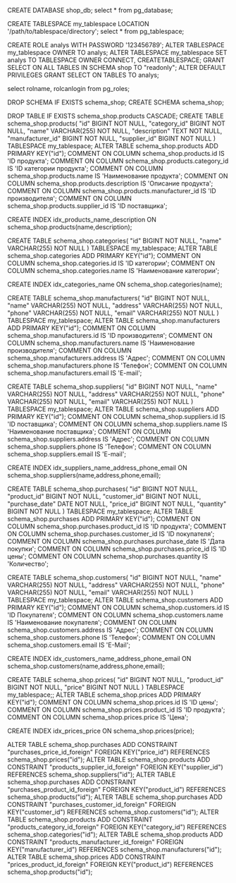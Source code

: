 CREATE DATABASE shop_db;
select * from pg_database;

CREATE TABLESPACE my_tablespace LOCATION '/path/to/tablespace/directory';
select * from pg_tablespace;

CREATE ROLE analys WITH PASSWORD '123456789';
ALTER TABLESPACE my_tablespace OWNER TO analys;
ALTER TABLESPACE my_tablespace SET analys TO TABLESPACE OWNER CONNECT, CREATETABLESPACE;
GRANT SELECT ON ALL TABLES IN SCHEMA shop TO "readonly";
ALTER DEFAULT PRIVILEGES GRANT SELECT ON TABLES TO analys;

select rolname, rolcanlogin from pg_roles;

DROP SCHEMA IF EXISTS schema_shop;
CREATE SCHEMA schema_shop;


DROP TABLE IF EXISTS schema_shop.products CASCADE;
CREATE TABLE schema_shop.products(
	"id" BIGINT NOT NULL,
    "category_id" BIGINT NOT NULL,
    "name" VARCHAR(255) NOT NULL,
    "description" TEXT NOT NULL,
    "manufacturer_id" BIGINT NOT NULL,
    "supplier_id" BIGINT NOT NULL
) TABLESPACE my_tablespace;
ALTER TABLE schema_shop.products ADD PRIMARY KEY("id");
COMMENT ON COLUMN schema_shop.products.id IS 'ID продукта';
COMMENT ON COLUMN schema_shop.products.category_id IS 'ID категории продукта';
COMMENT ON COLUMN schema_shop.products.name IS 'Наименование продукта';
COMMENT ON COLUMN schema_shop.products.description IS 'Описание продукта';
COMMENT ON COLUMN schema_shop.products.manufacturer_id IS 'ID производителя';
COMMENT ON COLUMN schema_shop.products.supplier_id IS 'ID поставщика';

CREATE INDEX idx_products_name_description ON schema_shop.products(name,description);

CREATE TABLE schema_shop.categories(
	"id" BIGINT NOT NULL,
	"name" VARCHAR(255) NOT NULL
) TABLESPACE my_tablespace;
ALTER TABLE schema_shop.categories ADD PRIMARY KEY("id");
    COMMENT ON COLUMN schema_shop.categories.id IS 'ID категории';
    COMMENT ON COLUMN schema_shop.categories.name IS 'Наименование категории';

CREATE INDEX idx_categories_name ON schema_shop.categories(name);

CREATE TABLE schema_shop.manufacturers(
	"id" BIGINT NOT NULL,
	"name" VARCHAR(255) NOT NULL,
	"address" VARCHAR(255) NOT NULL,
	"phone" VARCHAR(255) NOT NULL,
	"email" VARCHAR(255) NOT NULL
) TABLESPACE my_tablespace;
	ALTER TABLE schema_shop.manufacturers ADD PRIMARY KEY("id");
COMMENT ON COLUMN schema_shop.manufacturers.id IS 'ID производителя';
COMMENT ON COLUMN schema_shop.manufacturers.name IS 'Наименование производителя';
COMMENT ON COLUMN schema_shop.manufacturers.address IS 'Адрес';
COMMENT ON COLUMN schema_shop.manufacturers.phone IS 'Телефон';
COMMENT ON COLUMN schema_shop.manufacturers.email IS 'E-mail';

CREATE TABLE schema_shop.suppliers(
	"id" BIGINT NOT NULL,
	"name" VARCHAR(255) NOT NULL,
	"address" VARCHAR(255) NOT NULL,
	"phone" VARCHAR(255) NOT NULL,
	"email" VARCHAR(255) NOT NULL
) TABLESPACE my_tablespace;
	ALTER TABLE schema_shop.suppliers ADD PRIMARY KEY("id");
COMMENT ON COLUMN schema_shop.suppliers.id IS 'ID поставщика';
COMMENT ON COLUMN schema_shop.suppliers.name IS 'Наименование поставщика';
COMMENT ON COLUMN schema_shop.suppliers.address IS 'Адрес';
COMMENT ON COLUMN schema_shop.suppliers.phone IS 'Телефон';
COMMENT ON COLUMN schema_shop.suppliers.email IS 'E-mail';

 CREATE INDEX idx_suppliers_name_address_phone_email ON schema_shop.suppliers(name,address,phone,email);

 CREATE TABLE schema_shop.purchases(
 	"id" BIGINT NOT NULL,
    "product_id" BIGINT NOT NULL,
        "customer_id" BIGINT NOT NULL,
        "purchase_date" DATE NOT NULL,
        "price_id" BIGINT NOT NULL,
        "quantity" BIGINT NOT NULL
) TABLESPACE my_tablespace;
ALTER TABLE schema_shop.purchases ADD PRIMARY KEY("id");
COMMENT ON COLUMN schema_shop.purchases.product_id IS 'ID продукта';
COMMENT ON COLUMN schema_shop.purchases.customer_id IS 'ID покупателя';
COMMENT ON COLUMN schema_shop.purchases.purchase_date IS 'Дата покупки';
COMMENT ON COLUMN schema_shop.purchases.price_id IS 'ID цены';
COMMENT ON COLUMN schema_shop.purchases.quantity IS 'Количество';

CREATE TABLE schema_shop.customers(
    "id" BIGINT NOT NULL,
    "name" VARCHAR(255) NOT NULL,
    "address" VARCHAR(255) NOT NULL,
    "phone" VARCHAR(255) NOT NULL,
    "email" VARCHAR(255) NOT NULL
) TABLESPACE my_tablespace;
ALTER TABLE schema_shop.customers ADD PRIMARY KEY("id");
COMMENT ON COLUMN schema_shop.customers.id IS 'ID Покупателя';
COMMENT ON COLUMN schema_shop.customers.name IS 'Наименование покупателя';
COMMENT ON COLUMN schema_shop.customers.address IS 'Адрес';
COMMENT ON COLUMN schema_shop.customers.phone IS 'Телефон';
COMMENT ON COLUMN schema_shop.customers.email IS 'E-Mail';

CREATE INDEX idx_customers_name_address_phone_email ON schema_shop.customers(name,address,phone,email);

CREATE TABLE schema_shop.prices(
    "id" BIGINT NOT NULL,
    "product_id" BIGINT NOT NULL,
    "price" BIGINT NOT NULL
) TABLESPACE my_tablespace;;
ALTER TABLE schema_shop.prices ADD PRIMARY KEY("id");
COMMENT ON COLUMN schema_shop.prices.id IS 'ID цены';
COMMENT ON COLUMN schema_shop.prices.product_id IS 'ID продукта';
COMMENT ON COLUMN schema_shop.prices.price IS 'Цена';

CREATE INDEX idx_prices_price ON schema_shop.prices(price);

ALTER TABLE schema_shop.purchases ADD CONSTRAINT "purchases_price_id_foreign" FOREIGN KEY("price_id") REFERENCES schema_shop.prices("id");
ALTER TABLE schema_shop.products ADD CONSTRAINT "products_supplier_id_foreign" FOREIGN KEY("supplier_id") REFERENCES schema_shop.suppliers("id");
ALTER TABLE schema_shop.purchases ADD CONSTRAINT "purchases_product_id_foreign" FOREIGN KEY("product_id") REFERENCES schema_shop.products("id");
ALTER TABLE schema_shop.purchases ADD CONSTRAINT "purchases_customer_id_foreign" FOREIGN KEY("customer_id") REFERENCES schema_shop.customers("id");
ALTER TABLE schema_shop.products ADD CONSTRAINT "products_category_id_foreign" FOREIGN KEY("category_id") REFERENCES schema_shop.categories("id");
ALTER TABLE schema_shop.products ADD CONSTRAINT "products_manufacturer_id_foreign" FOREIGN KEY("manufacturer_id") REFERENCES schema_shop.manufacturers("id");
ALTER TABLE schema_shop.prices ADD CONSTRAINT "prices_product_id_foreign" FOREIGN KEY("product_id") REFERENCES schema_shop.products("id");
